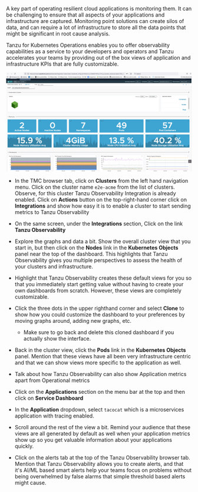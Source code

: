 A key part of operating resilient cloud applications is monitoring them. It can be challenging to ensure that all aspects of your applications and infrastructure are captured. Monitoring point solutions can create silos of data, and can require a lot of infrastructure to store all the data points that might be significant in root cause analysis.

Tanzu for Kubernetes Operations enables you to offer observability capabilities as a service to your developers and operators and Tanzu accelerates your teams by providing out of the box views of application and infrastructure KPIs that are fully customizable.

![Tanzu Observability](../images/to.png)

- In the TMC browser tab, click on **Clusters** from the left hand navigation menu. Click on the cluster name `e2e-acme` from the list of clusters. Observe, for this cluster Tanzu Observability Integration is already enabled. Click on **Actions** button on the top-right-hand corner click on **Integrations** and show how easy it is to enable a cluster to start sending metrics to Tanzu Observability

- On the same screen, under the **Integrations** section, Click on the link **Tanzu Observability**

- Explore the graphs and data a bit.  Show the overall cluster view that you start in, but then click on the **Nodes** link in the **Kubernetes Objects** panel near the top of the dashboard.  This highlights that Tanzu Observability gives you multiple perspectives to assess the health of your clusters and infrastructure.

- Highlight that Tanzu Observability creates these default views for you so that you immediately start getting value without having to create your own dashboards from scratch.  However, these views are completely customizable.

- Click the three dots in the upper righthand corner and select **Clone** to show how you could customize the dashboard to your preferences by moving graphs around, adding new graphs, etc.
  - Make sure to go back and delete this cloned dashboard if you actually show the interface.

- Back in the cluster view, click the **Pods** link in the **Kubernetes Objects** panel. Mention that these views have all been very infrastructure centric and that we can show views more specific to the application as well.

- Talk about how Tanzu Observability can also show Application metrics apart from Operational metrics

- Click on the **Applications** section on the menu bar at the top and then click on **Service Dashboard**

- In the **Application** dropdown, select `tacocat` which is a microservices application with tracing enabled.

- Scroll around the rest of the view a bit.  Remind your audience that these views are all generated by default as well when your application metrics show up so you get valuable information about your applications quickly.

- Click on the alerts tab at the top of the Tanzu Observability browser tab.  Mention that Tanzu Observability allows you to create alerts, and that it's AI/ML based smart alerts help your teams focus on problems without being overwhelmed by false alarms that simple threshold based alerts might cause.
